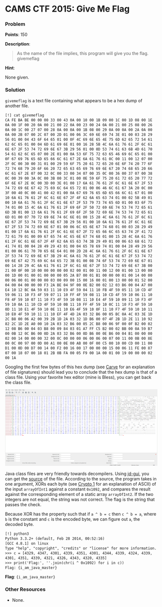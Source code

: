 # CAMS CTF 2015: Give Me Flag

### Problem

**Points**: 150

**Description**: 

> As the name of the file implies, this program will give you the flag.  
> givemeflag

**Hint**: 

None given.

### Solution

`givemeflag` is a text file containing what appears to be a hex dump of another file.

```
[!] cat givemeflag 
CA FE BA BE 00 00 00 33 00 43 0A 00 10 00 1B 09 00 1C 00 1D 08 00 1E 0A 00 1F 00 20 0A 00 21 00 22 0A 00 23 00 24 0A 00 21 00 25 08 00 26 0A 00 1C 00 27 07 00 28 0A 00 0A 00 1B 08 00 29 0A 00 0A 00 2A 0A 00 0A 00 2B 07 00 2C 07 00 2D 01 00 06 3C 69 6E 69 74 3E 01 00 03 28 29 56 01 00 04 43 6F 64 65 01 00 0F 4C 69 6E 65 4E 75 6D 62 65 72 54 61 62 6C 65 01 00 04 6D 61 69 6E 01 00 16 28 5B 4C 6A 61 76 61 2F 6C 61 6E 67 2F 53 74 72 69 6E 67 3B 29 56 01 00 0D 53 74 61 63 6B 4D 61 70 54 61 62 6C 65 07 00 2E 01 00 0A 53 6F 75 72 63 65 46 69 6C 65 01 00 0F 67 69 76 65 6D 65 66 6C 61 67 2E 6A 61 76 61 0C 00 11 00 12 07 00 2F 0C 00 30 00 31 01 00 29 59 6F 75 20 61 72 65 20 6E 6F 74 20 77 6F 72 74 68 79 20 6F 66 20 72 65 63 65 69 76 69 6E 67 20 74 68 65 20 66 6C 61 67 2E 07 00 32 0C 00 33 00 34 07 00 35 0C 00 36 00 37 07 00 38 0C 00 39 00 3A 0C 00 3B 00 3C 01 00 0E 59 6F 75 20 61 72 65 20 77 72 6F 6E 67 2E 0C 00 3D 00 3E 01 00 17 6A 61 76 61 2F 6C 61 6E 67 2F 53 74 72 69 6E 67 42 75 69 6C 64 65 72 01 00 06 46 6C 61 67 3A 20 0C 00 3F 00 40 0C 00 41 00 42 01 00 0A 67 69 76 65 6D 65 66 6C 61 67 01 00 10 6A 61 76 61 2F 6C 61 6E 67 2F 4F 62 6A 65 63 74 01 00 02 5B 49 01 00 10 6A 61 76 61 2F 6C 61 6E 67 2F 53 79 73 74 65 6D 01 00 03 6F 75 74 01 00 15 4C 6A 61 76 61 2F 69 6F 2F 50 72 69 6E 74 53 74 72 65 61 6D 3B 01 00 13 6A 61 76 61 2F 69 6F 2F 50 72 69 6E 74 53 74 72 65 61 6D 01 00 07 70 72 69 6E 74 6C 6E 01 00 15 28 4C 6A 61 76 61 2F 6C 61 6E 67 2F 53 74 72 69 6E 67 3B 29 56 01 00 10 6A 61 76 61 2F 6C 61 6E 67 2F 53 74 72 69 6E 67 01 00 06 6C 65 6E 67 74 68 01 00 03 28 29 49 01 00 17 6A 61 76 61 2F 6C 61 6E 67 2F 72 65 66 6C 65 63 74 2F 41 72 72 61 79 01 00 09 67 65 74 4C 65 6E 67 74 68 01 00 15 28 4C 6A 61 76 61 2F 6C 61 6E 67 2F 4F 62 6A 65 63 74 3B 29 49 01 00 06 63 68 61 72 41 74 01 00 04 28 49 29 43 01 00 04 65 78 69 74 01 00 04 28 49 29 56 01 00 06 61 70 70 65 6E 64 01 00 2D 28 4C 6A 61 76 61 2F 6C 61 6E 67 2F 53 74 72 69 6E 67 3B 29 4C 6A 61 76 61 2F 6C 61 6E 67 2F 53 74 72 69 6E 67 42 75 69 6C 64 65 72 3B 01 00 08 74 6F 53 74 72 69 6E 67 01 00 14 28 29 4C 6A 61 76 61 2F 6C 61 6E 67 2F 53 74 72 69 6E 67 3B 00 21 00 0F 00 10 00 00 00 00 00 02 00 01 00 11 00 12 00 01 00 13 00 00 00 1D 00 01 00 01 00 00 00 05 2A B7 00 01 B1 00 00 00 01 00 14 00 00 00 06 00 01 00 00 00 03 00 09 00 15 00 16 00 01 00 13 00 00 01 52 00 04 00 04 00 00 00 F3 2A BE 04 9F 00 0E B2 00 02 12 03 B6 00 04 A7 00 E4 10 12 BC 0A 59 03 11 10 E9 4F 59 04 11 10 FB 4F 59 05 11 10 CD 4F 59 06 11 10 F3 4F 59 07 11 10 FF 4F 59 08 11 10 CD 4F 59 10 06 11 10 F8 4F 59 10 07 11 10 F3 4F 59 10 08 11 10 E4 4F 59 10 09 11 10 F3 4F 59 10 0A 11 10 CD 4F 59 10 0B 11 10 FF 4F 59 10 0C 11 10 F3 4F 59 10 0D 11 10 E1 4F 59 10 0E 11 10 E6 4F 59 10 0F 11 10 F7 4F 59 10 10 11 10 E0 4F 59 10 11 11 10 EF 4F 4D 2A 03 32 B6 00 05 BC 0A 4C 03 3E 1D 2C B8 00 06 A2 00 39 2B 1D 2A 03 32 1D B6 00 07 4F 2B 1D 2E 11 10 92 82 2C 1D 2E A0 00 10 2A 03 32 B6 00 05 2C B8 00 06 9F 00 0F B2 00 02 12 08 B6 00 04 03 B8 00 09 84 03 01 A7 FF C5 B2 00 02 BB 00 0A 59 B7 00 0B 12 0C B6 00 0D 2A 03 32 B6 00 0D B6 00 0E B6 00 04 B1 00 00 00 02 00 14 00 00 00 32 00 0C 00 00 00 06 00 06 00 07 00 11 00 0B 00 8E 00 0C 00 97 00 0D 00 A1 00 0E 00 AB 00 0F 00 C5 00 10 00 CD 00 11 00 D1 00 0D 00 D7 00 14 00 F2 00 16 00 17 00 00 00 15 00 06 11 FE 00 87 07 00 18 07 00 18 01 2B 0B FA 00 05 F9 00 1A 00 01 00 19 00 00 00 02 00 1A
```

Googling the first few bytes of this hex dump (see [Carve](../carve) for an explanation of file signatures) should lead you to conclude that the hex dump is that of a class file. Using your favorite hex editor (mine is Bless), you can get back the class file.

![](hex.png)

Java class files are very friendly towards decompilers. Using [jd-gui](http://jd.benow.ca/), you can get the [source](givemeflag.java) of the file. According to the source, the program takes in one argument, XORs each byte (see [Crypto 1](../crypto-1) for an explanation of ASCII) of the input `arrayOfInt1` against a constant `0x1092`, and compares the result against the corresponding element of a static array `arrayOfInt2`. If the two integers are not equal, the string was not correct. The flag is the string that passes the check.

Because XOR has the property such that if `a ^ b = c` then `c ^ b = a`, where `b` is the constant and `c` is the encoded byte, we can figure out `a`, the decoded byte.

```
[!] python3
Python 3.3.2+ (default, Feb 28 2014, 00:52:16) 
[GCC 4.8.1] on linux
Type "help", "copyright", "credits" or "license" for more information.
>>> c = [4329, 4347, 4301, 4339, 4351, 4301, 4344, 4339, 4324, 4339, 4301, 4351, 4339, 4321, 4326, 4343, 4320, 4335]
>>> print('Flag:', ''.join(chr(i ^ 0x1092) for i in c))
Flag: {i_am_java_master}
```

**Flag**: `{i_am_java_master}`

### Other Resources

* None.
